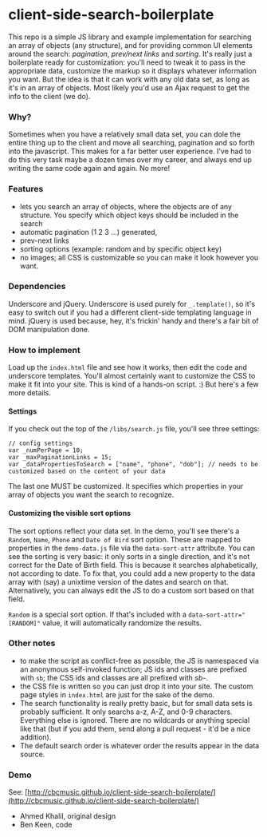 # client-side-search-boilerplate

This repo is a simple JS library and example implementation for searching an array of objects (any structure), and for
providing common UI elements around the search: *pagination*, *prev/next links* and *sorting*. It's really just a
boilerplate ready for customization: you'll need to tweak it to pass in the appropriate data, customize the markup
so it displays whatever information you want. But the idea is that it can work with any old data set, as long as it's
in an array of objects. Most likely you'd use an Ajax request to get the info to the client (we do).

### Why?

Sometimes when you have a relatively small data set, you can dole the entire thing up to the client and move all
searching, pagination and so forth into the javascript. This makes for a far better user experience. I've had to do
this very task maybe a dozen times over my career, and always end up writing the same code again and again. No more!

### Features
- lets you search an array of objects, where the objects are of any structure. You specify which object keys should
be included in the search
- automatic pagination (1 2 3 ...) generated,
- prev-next links
- sorting options (example: random and by specific object key)
- no images; all CSS is customizable so you can make it look however you want.

### Dependencies

Underscore and jQuery. Underscore is used purely for `_.template()`, so it's easy to switch out if you had a
different client-side templating language in mind. jQuery is used because, hey, it's frickin' handy and there's a fair bit
of DOM manipulation done.

### How to implement

Load up the `index.html` file and see how it works, then edit the code and underscore templates. You'll almost certainly
want to customize the CSS to make it fit into your site. This is kind of a hands-on script. :) But here's a few more details.

#### Settings
If you check out the top of the `/libs/search.js` file, you'll see three settings:

    // config settings
    var _numPerPage = 10;
    var _maxPaginationLinks = 15;
	var _dataPropertiesToSearch = ["name", "phone", "dob"]; // needs to be customized based on the content of your data

The last one MUST be customized. It specifies which properties in your array of objects you want the search to recognize.

#### Customizing the visible sort options
The sort options reflect your data set. In the demo, you'll see there's a `Random`, `Name`, `Phone` and `Date of Bird`
sort option. These are mapped to properties in the `demo-data.js` file via the `data-sort-attr` attribute. You can
see the sorting is very basic: it only sorts in a single direction, and it's not correct for the Date of Birth field. This
is because it searches alphabetically, not according to date. To fix that, you could add a new property to the data array
with (say) a unixtime version of the dates and search on that. Alternatively, you can always edit the JS to do a custom
sort based on that field.

`Random` is a special sort option. If that's included with a `data-sort-attr="[RANDOM]"` value, it will automatically
randomize the results.

### Other notes
- to make the script as conflict-free as possible, the JS is namespaced via an anonymous self-invoked function; JS ids
and classes are prefixed with `sb`; the CSS ids and classes are all prefixed with *sb-*.
- the CSS file is written so you can just drop it into your site. The custom page styles in `index.html` are just for the
sake of the demo.
- The search functionality is really pretty basic, but for small data sets is probably sufficient. It only searchs a-z, A-Z,
and 0-9 characters. Everything else is ignored. There are no wildcards or anything special like that (but if you add them,
send along a pull request - it'd be a nice addition).
- The default search order is whatever order the results appear in the data source.

### Demo

See: [http://cbcmusic.github.io/client-side-search-boilerplate/](http://cbcmusic.github.io/client-side-search-boilerplate/)

- Ahmed Khalil, original design
- Ben Keen, code

































